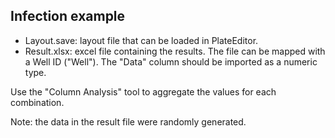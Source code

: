 ## Infection example

- Layout.save: layout file that can be loaded in PlateEditor.
- Result.xlsx: excel file containing the results. The file can be mapped with a Well ID ("Well"). The "Data" column should be imported as a numeric type.

Use the "Column Analysis" tool to aggregate the values for each combination.

Note: the data in the result file were randomly generated.
